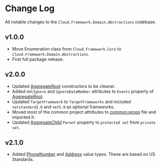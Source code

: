 # Change Log
All notable changes to the `Cloud.Framework.Domain.Abstractions` codebase.

## v1.0.0
- Move Enumeration class from `Cloud.Framework.Core` to `Cloud.Framework.Domain.Abstractions`.
- First full package release.

## v2.0.0
- Updated [AggregateRoot](./Base/AggregateChild.cs) constructors to be cleaner.
- Added `XmlIgnore` and `IgnoreDataMember` attributes to `Events` property of [AggregateRoot](./Base/AggregateChild.cs).  
- Updated `TargetFramework` to `TargetFrameworks` and included `netstandard2.0`
  and `net5.0` as optional frameworks.
- Moved most of the common project attributes to [common.props](../../common.props) file
  and imported it.
- Updated [AggregateChild](./Base/AggregateChild.cs) `Parent` property to `protected set` from `private set`.

## v2.1.0
- Added [PhoneNumber](./Types/PhoneNumber.cs) and [Address](./Types/Address.cs) value types. These are based on US Standards.